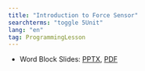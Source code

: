 ```yaml
---
title: "Introduction to Force Sensor"
searchterms: "toggle 5Unit"
lang: "en"
tag: ProgrammingLesson
---
```

 <ul>
 <li class="ng-binding">Word Block Slides:
 <a href="ProgrammingLessons/ForceSensor.pptx">PPTX</a>,
 <a href="ProgrammingLessons/ForceSensor.pdf">PDF</a>
 </li>

 </ul>
